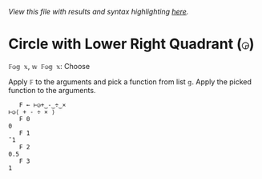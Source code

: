 *View this file with results and syntax highlighting [here](https://mlochbaum.github.io/BQN/help/◶choose.html).*

# Circle with Lower Right Quadrant (`◶`)

`𝔽◶𝕘 𝕩`, `𝕨 𝔽◶𝕘 𝕩`: Choose

Apply `𝔽` to the arguments and pick a function from list `𝕘`. Apply the picked function to the arguments.

       F ← ⊢◶+‿-‿÷‿×
    ⊢◶⟨ + - ÷ × ⟩
       F 0
    0
       F 1
    ¯1
       F 2
    0.5
       F 3
    1

